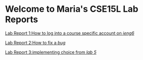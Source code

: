 # Welcome to Maria's CSE15L  Lab Reports 

[Lab Report 1:How to log into a course specific account on *ieng6*](lab-report-1-week-2.html)

[Lab Report 2:How to fix a *bug*](lab-report-2-week-4.html)

[Lab Report 3:implementing choice from *lab 5*](lab-report-2-week-6.html)
